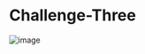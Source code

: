 # Challenge-Three






![image](https://user-images.githubusercontent.com/101207226/165016290-cefe7cea-7bac-4dda-9e0c-ecca0027c0c8.png)
